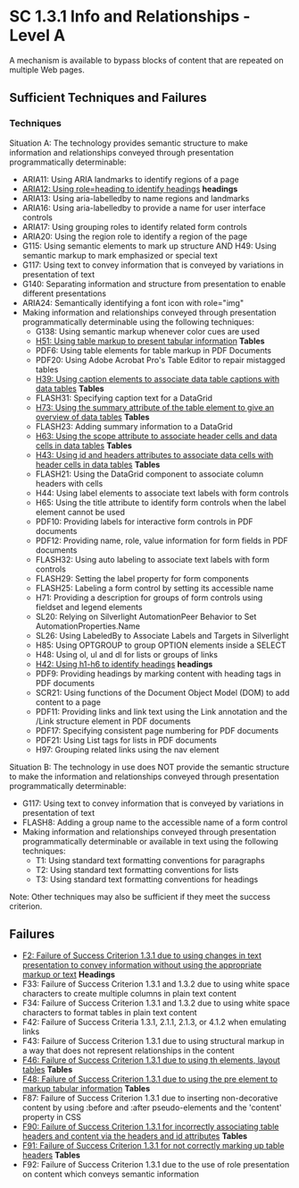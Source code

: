 # SC 1.3.1 Info and Relationships - Level A

A mechanism is available to bypass blocks of content that are repeated on multiple Web pages.

## Sufficient Techniques and Failures

### Techniques

Situation A: The technology provides semantic structure to make information and relationships conveyed through presentation programmatically determinable:

- ARIA11: Using ARIA landmarks to identify regions of a page
- [ARIA12: Using role=heading to identify headings](aria12.md) **headings**
- ARIA13: Using aria-labelledby to name regions and landmarks
- ARIA16: Using aria-labelledby to provide a name for user interface controls
- ARIA17: Using grouping roles to identify related form controls
- ARIA20: Using the region role to identify a region of the page
- G115: Using semantic elements to mark up structure AND H49: Using semantic markup to mark emphasized or special text
- G117: Using text to convey information that is conveyed by variations in presentation of text
- G140: Separating information and structure from presentation to enable different presentations
- ARIA24: Semantically identifying a font icon with role="img"
- Making information and relationships conveyed through presentation programmatically determinable using the following techniques:
  - G138: Using semantic markup whenever color cues are used
  - [H51: Using table markup to present tabular information](h51.md) **Tables**
  - PDF6: Using table elements for table markup in PDF Documents
  - PDF20: Using Adobe Acrobat Pro's Table Editor to repair mistagged tables
  - [H39: Using caption elements to associate data table captions with data tables](h39.md) **Tables**
  - FLASH31: Specifying caption text for a DataGrid
  - [H73: Using the summary attribute of the table element to give an overview of data tables](h73.md) **Tables**
  - FLASH23: Adding summary information to a DataGrid
  - [H63: Using the scope attribute to associate header cells and data cells in data tables](h63.md) **Tables**
  - [H43: Using id and headers attributes to associate data cells with header cells in data tables](h43.md) **Tables**
  - FLASH21: Using the DataGrid component to associate column headers with cells
  - H44: Using label elements to associate text labels with form controls
  - H65: Using the title attribute to identify form controls when the label element cannot be used
  - PDF10: Providing labels for interactive form controls in PDF documents
  - PDF12: Providing name, role, value information for form fields in PDF documents
  - FLASH32: Using auto labeling to associate text labels with form controls
  - FLASH29: Setting the label property for form components
  - FLASH25: Labeling a form control by setting its accessible name
  - H71: Providing a description for groups of form controls using fieldset and legend elements
  - SL20: Relying on Silverlight AutomationPeer Behavior to Set AutomationProperties.Name
  - SL26: Using LabeledBy to Associate Labels and Targets in Silverlight
  - H85: Using OPTGROUP to group OPTION elements inside a SELECT
  - H48: Using ol, ul and dl for lists or groups of links
  - [H42: Using h1-h6 to identify headings](h42.md) **headings**
  - PDF9: Providing headings by marking content with heading tags in PDF documents
  - SCR21: Using functions of the Document Object Model (DOM) to add content to a page
  - PDF11: Providing links and link text using the Link annotation and the /Link structure element in PDF documents
  - PDF17: Specifying consistent page numbering for PDF documents
  - PDF21: Using List tags for lists in PDF documents
  - H97: Grouping related links using the nav element

Situation B: The technology in use does NOT provide the semantic structure to make the information and relationships conveyed through presentation programmatically determinable:

- G117: Using text to convey information that is conveyed by variations in presentation of text
- FLASH8: Adding a group name to the accessible name of a form control
- Making information and relationships conveyed through presentation programmatically determinable or available in text using the following techniques:
  - T1: Using standard text formatting conventions for paragraphs
  - T2: Using standard text formatting conventions for lists
  - T3: Using standard text formatting conventions for headings

Note: Other techniques may also be sufficient if they meet the success criterion.

## Failures

- [F2: Failure of Success Criterion 1.3.1 due to using changes in text presentation to convey information without using the appropriate markup or text](f2.md) **Headings**
- F33: Failure of Success Criterion 1.3.1 and 1.3.2 due to using white space characters to create multiple columns in plain text content
- F34: Failure of Success Criterion 1.3.1 and 1.3.2 due to using white space characters to format tables in plain text content
- F42: Failure of Success Criteria 1.3.1, 2.1.1, 2.1.3, or 4.1.2 when emulating links
- F43: Failure of Success Criterion 1.3.1 due to using structural markup in a way that does not represent relationships in the content
- [F46: Failure of Success Criterion 1.3.1 due to using th elements, layout tables](f46.md) **Tables**
- [F48: Failure of Success Criterion 1.3.1 due to using the pre element to markup tabular information](f48.md) **Tables**
- F87: Failure of Success Criterion 1.3.1 due to inserting non-decorative content by using :before and :after pseudo-elements and the 'content' property in CSS
- [F90: Failure of Success Criterion 1.3.1 for incorrectly associating table headers and content via the headers and id attributes](f90.md) **Tables**
- [F91: Failure of Success Criterion 1.3.1 for not correctly marking up table headers](f91.md) **Tables**
- F92: Failure of Success Criterion 1.3.1 due to the use of role presentation on content which conveys semantic information

